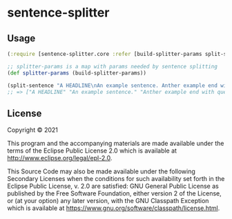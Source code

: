 # sentence-splitter

## Usage

```clojure
(:require [sentence-splitter.core :refer [build-splitter-params split-sentence]])

;; splitter-params is a map with params needed by sentence splitting
(def splitter-params (build-splitter-params))

(split-sentence "A HEADLINE\nAn example sentence. Anther example end with question mark?" splitter-params)
;; => ["A HEADLINE" "An example sentence." "Anther example end with question mark?"]
```

## License

Copyright © 2021

This program and the accompanying materials are made available under the
terms of the Eclipse Public License 2.0 which is available at
http://www.eclipse.org/legal/epl-2.0.

This Source Code may also be made available under the following Secondary
Licenses when the conditions for such availability set forth in the Eclipse
Public License, v. 2.0 are satisfied: GNU General Public License as published by
the Free Software Foundation, either version 2 of the License, or (at your
option) any later version, with the GNU Classpath Exception which is available
at https://www.gnu.org/software/classpath/license.html.
